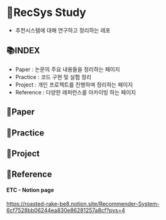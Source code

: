 # 📖RecSys Study
- 추천시스템에 대해 연구하고 정리하는 레포

## 📚INDEX
- Paper : 논문의 주요 내용들을 정리하는 페이지
- Practice : 코드 구현 및 실험 정리
- Project : 개인 프로젝트를 진행하며 정리하는 페이지
- Reference : 다양한 레퍼런스를 아카이빙 하는 페이지

## 📗Paper

## 📕Practice

## 📘Project

## 📙Reference

#### ETC - Notion page
https://roasted-rake-be8.notion.site/Recommender-System-6cf7528bb06244ea830e86281257a8cf?pvs=4
